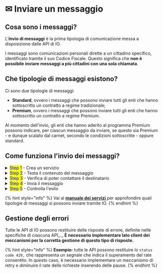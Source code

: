 # ✉ Inviare un messaggio

## Cosa sono i messaggi?

L’**invio di messaggi** è la prima tipologia di comunicazione messa a disposizione dalle API di IO.&#x20;

I messaggi sono comunicazioni personali dirette a un cittadino specifico, identificato tramite il suo Codice Fiscale. Questo significa che **non è possibile** **inviare messaggi a più cittadini con una sola chiamata**.

## Che tipologie di messaggi esistono?

Ci sono due tipologie di messaggi:

* **Standard**, ovvero i messaggi che possono inviare tutti gli enti che hanno sottoscritto un contratto a regime tradizionale;
* **Premium**, ovvero i messaggi che possono inviare tutti gli enti che hanno sottoscritto un contratto a regime Premium.

Al momento dell'invio, gli enti che hanno aderito al programma Premium possono indicare, per ciascun messaggio da inviare, se questo sia Premium - e dunque scalato dal carnet, secondo le condizioni sottoscritte - oppure standard.

## Come funziona l'invio dei messaggi?

<details>

<summary><mark style="color:blue;">Step 1</mark> - Crea un servizio</summary>

Per inviare un messaggio, devi prima [creare-un-servizio](../creare-un-servizio/ "mention").

</details>

<details>

<summary><mark style="color:blue;">Step 2</mark> - Testa il contenuto del messaggio</summary>

Prima di andare in produzione puoi testare il contenuto dei messaggi, che verranno inviati all'indirizzo email del delegato. Leggi la pagina [messaggi-di-test.md](messaggi-di-test.md "mention").

</details>

<details>

<summary><mark style="color:blue;">Step 3</mark> - Verifica di poter contattare il destinatario</summary>

Ogni volta che invii un messaggio, devi assicurarti che il destinatario esista e che abbia dato il consenso a ricevere comunicazioni per quello specifico servizio.

Per maggiori informazioni scopri le API [get-a-user-profile-using-post.md](../../api/api-messaggi/get-a-user-profile-using-post.md "mention") e [get-subscriptions-feed.md](../../api/api-messaggi/get-subscriptions-feed.md "mention").

</details>

<details>

<summary><mark style="color:blue;">Step 4</mark> - Invia il messaggio</summary>

Per farlo, usa l'API [submit-a-message-passing-the-user-fiscal\_code-in-the-request-body.md](../../api/api-messaggi/submit-a-message-passing-the-user-fiscal\_code-in-the-request-body.md "mention").

Puoi anche aggiungere allegati al messaggio, sfruttando una delle funzionalità del programma Premium. Per maggiori informazioni leggi [aggiungere-allegati-premium](aggiungere-allegati-premium/ "mention").

</details>

<details>

<summary><mark style="color:blue;">Step 5</mark> - Controlla l'esito</summary>

Interroga l’API [get-message.md](../../api/api-messaggi/get-message.md "mention"), utilizzando il Codice Fiscale del destinatario e l’identificativo del messaggio ottenuto nello step precedente.

</details>

{% hint style="info" %}
Vai al [**manuale dei servizi** ](http://localhost:5000/s/zcLztiq5qDSVw9rRjW7p/che-cosa-puo-fare-un-servizio-su-io/inviare-messaggi)per approfondire quali tipologie di messaggi si possono inviare tramite IO.
{% endhint %}

## Gestione degli errori

Tutte le API di IO possono restituire delle risposte di errore, definite nelle specifiche di ciascuna API_._ **È necessario implementare lato client dei meccanismi per la corretta gestione di questo tipo di risposte.**

{% hint style="info" %}
**Esempio:** tutte le API possono restituire lo `status code 429,` che rappresenta un segnale che indica il superamento del rate consentito. In questo caso, è necessario implementare un meccanismo di retry e diminuire il rate delle richieste inserendo delle pause.
{% endhint %}
